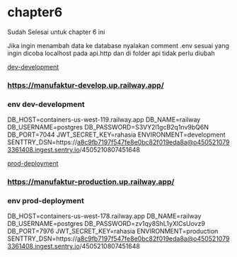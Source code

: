 # chapter6
Sudah Selesai untuk chapter 6 ini

Jika ingin menambah data ke database nyalakan comment .env sesuai yang ingin dicoba localhost pada api.http dan di folder api tidak perlu diubah

[dev-development](https://manufaktur-develop.up.railway.app/)
### https://manufaktur-develop.up.railway.app/
### env dev-development
DB_HOST=containers-us-west-119.railway.app
DB_NAME=railway
DB_USERNAME=postgres
DB_PASSWORD=S3VY2l1gcB2q1nv9bQ6N
DB_PORT=7044
JWT_SECRET_KEY=rahasia
ENVIRONMENT=development
SENTTRY_DSN=https://a8c9fb7197f547fe8e0bc82f019eda8a@o4505210793361408.ingest.sentry.io/4505210807451648

[prod-deployment](https://manufaktur-production.up.railway.app/)
### https://manufaktur-production.up.railway.app/
### env prod-deployment
DB_HOST=containers-us-west-178.railway.app
DB_NAME=railway
DB_USERNAME=postgres
DB_PASSWORD=zv1qy8ShL1yXlCsUovz9
DB_PORT=7976
JWT_SECRET_KEY=rahasia
ENVIRONMENT=production
SENTTRY_DSN=https://a8c9fb7197f547fe8e0bc82f019eda8a@o4505210793361408.ingest.sentry.io/4505210807451648


